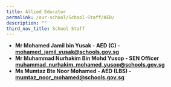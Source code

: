 ```yaml
---
title: Allied Educator
permalink: /our-school/School-Staff/AED/
description: ""
third_nav_title: School Staff
---
```

*   **Mr Mohamed Jamil bin Yusak - AED (C) - mohamed_jamil_yusak@schools.gov.sg**  
*   **Mr Muhammad Nurhakim Bin Mohd Yusop - SEN Officer muhammad_nurhakim_mohamed_yusop@schools.gov.sg**
*   **Ms Mumtaz Bte Noor Mohamed - AED (LBS) - mumtaz_noor_mohamed@schools.gov.sg**
